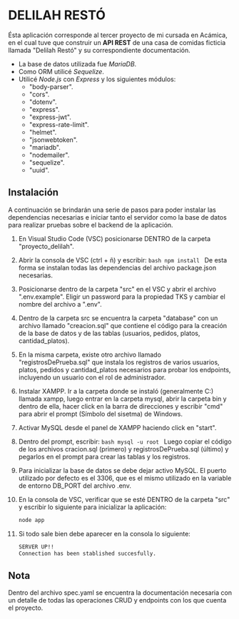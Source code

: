 # DELILAH RESTÓ

Ésta aplicación corresponde al tercer proyecto de mi cursada en Acámica, en el cual tuve que construir un **API REST** de una casa de comidas ficticia llamada "Delilah Restó" y su correspondiente documentación.

- La base de datos utilizada fue _MariaDB_.
- Como ORM utilicé _Sequelize_.
- Utilicé _Node.js_ con _Express_ y los siguientes módulos:
  - "body-parser".
  - "cors".
  - "dotenv".
  - "express".
  - "express-jwt".
  - "express-rate-limit".
  - "helmet".
  - "jsonwebtoken".
  - "mariadb".
  - "nodemailer".
  - "sequelize".
  - "uuid".

## Instalación

A continuación se brindarán una serie de pasos para poder instalar las dependencias necesarias e iniciar tanto el servidor como la base de datos para realizar pruebas sobre el backend de la aplicación.

1. En Visual Studio Code (VSC) posicionarse DENTRO de la carpeta "proyecto_delilah".

2. Abrir la consola de VSC (ctrl + ñ) y escribir:
   `bash npm install `
   De esta forma se instalan todas las dependencias del archivo package.json necesarias.

3. Posicionarse dentro de la carpeta "src" en el VSC y abrir el archivo ".env.example". Eligir un password para la propiedad TKS y cambiar el nombre del archivo a ".env".

4. Dentro de la carpeta src se encuentra la carpeta "database" con un archivo llamado "creacion.sql" que contiene el código para la creación de la base de datos y de las tablas (usuarios, pedidos, platos, cantidad_platos).

5. En la misma carpeta, existe otro archivo llamado "registrosDePrueba.sql" que instala los registros de varios usuarios, platos, pedidos y cantidad_platos necesarios para probar los endpoints, incluyendo un usuario con el rol de administrador.

6. Instalar XAMPP. Ir a la carpeta donde se instaló (generalmente C:\) llamada xampp, luego entrar en la carpeta mysql, abrir la carpeta bin y dentro de ella, hacer click en la barra de direcciones y escribir "cmd" para abrir el prompt (Símbolo del sisetma) de Windows.

7. Activar MySQL desde el panel de XAMPP haciendo click en "start".

8. Dentro del prompt, escribir:
   `bash mysql -u root `
   Luego copiar el código de los archivos cracion.sql (primero) y registrosDePrueba.sql (último) y pegarlos en el prompt para crear las tablas y los registros.

9. Para inicializar la base de datos se debe dejar activo MySQL. El puerto utilizado por defecto es el 3306, que es el mismo utilizado en la variable de entorno DB_PORT del archivo .env.

10. En la consola de VSC, verificar que se esté DENTRO de la carpeta "src" y escribir lo siguiente para inicializar la aplicación:
    ```bash
    node app
    ```
11. Si todo sale bien debe aparecer en la consola lo siguiente:
    ```bash
    SERVER UP!!
    Connection has been stablished succesfully.
    ```

## Nota

Dentro del archivo spec.yaml se encuentra la documentación necesaria con un detalle de todas las operaciones CRUD y endpoints con los que cuenta el proyecto.
